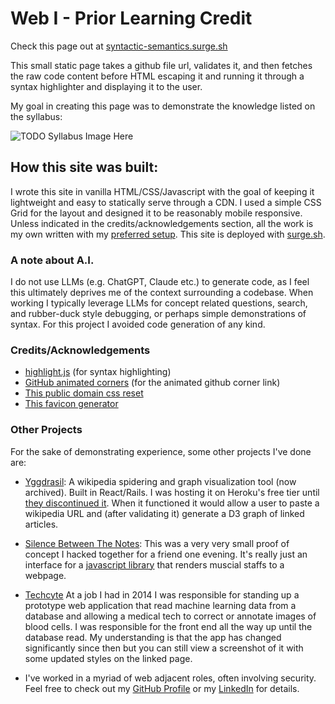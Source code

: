 # Web I - Prior Learning Credit

Check this page out at [syntactic-semantics.surge.sh](https://syntactic-semantics.surge.sh/)

This small static page takes a github file url, validates it, and then fetches the raw code content before HTML escaping it and running it through a syntax highlighter and displaying it to the user.

My goal in creating this page was to demonstrate the knowledge listed on the syllabus:

![TODO Syllabus Image Here]()

## How this site was built:

I wrote this site in vanilla HTML/CSS/Javascript with the goal of keeping it lightweight and easy to statically serve through a CDN. I used a simple CSS Grid for the layout and designed it to be reasonably mobile responsive. Unless indicated in the credits/acknowledgements section, all the work is my own written with my [preferred setup](https://github.com/alex0112/dotfiles/tree/master). This site is deployed with [surge.sh](https://surge.sh/).

### A note about A.I.
I do not use LLMs (e.g. ChatGPT, Claude etc.) to generate code, as I feel this ultimately deprives me of the context surrounding a codebase. When working I typically leverage LLMs for concept related questions, search, and rubber-duck style debugging, or perhaps simple demonstrations of syntax. For this project I avoided code generation of any kind.

### Credits/Acknowledgements
- [highlight.js](https://highlightjs.org/) (for syntax highlighting)
- [GitHub animated corners](https://github.com/eugena/github-animated-corners/) (for the animated github corner link)
- [This public domain css reset](https://meyerweb.com/eric/tools/css/reset/)
- [This favicon generator](https://realfavicongenerator.net/)

### Other Projects
For the sake of demonstrating experience, some other projects I've done are:

- [Yggdrasil](github.com/alex/0112/yggdrasil): A wikipedia spidering and graph visualization tool (now archived). Built in React/Rails. I was hosting it on Heroku's free tier until [they discontinued it](https://devcenter.heroku.com/changelog-items/2461). When it functioned it would allow a user to paste a wikipedia URL and (after validating it) generate a D3 graph of linked articles.

- [Silence Between The Notes](https://silence-between-the-notes.surge.sh/): This was a very very small proof of concept I hacked together for a friend one evening. It's really just an interface for a [javascript library](https://www.vexflow.com/) that renders muscial staffs to a webpage.

- [Techcyte](https://techcyte.com/products/automated-blood-differential/) At a job I had in 2014 I was responsible for standing up a prototype web application that read machine learning data from a database and allowing a medical tech to correct or annotate images of blood cells. I was responsible for the front end all the way up until the database read. My understanding is that the app has changed significantly since then but you can still view a screenshot of it with some updated styles on the linked page.

- I've worked in a myriad of web adjacent roles, often involving security. Feel free to check out my [GitHub Profile](github.com/alex0112) or my [LinkedIn](https://www.linkedin.com/in/kingsfoil/details/experience/) for details.
